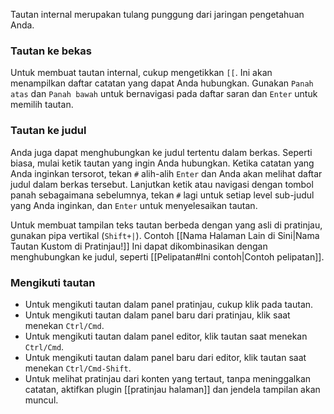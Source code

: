 Tautan internal merupakan tulang punggung dari jaringan pengetahuan Anda.

### Tautan ke bekas

Untuk membuat tautan internal, cukup mengetikkan `[[`. Ini akan menampilkan daftar catatan yang dapat Anda hubungkan. Gunakan `Panah atas` dan `Panah bawah` untuk bernavigasi pada daftar saran dan `Enter` untuk memilih tautan.

### Tautan ke judul

Anda juga dapat menghubungkan ke judul tertentu dalam berkas. Seperti biasa, mulai ketik tautan yang ingin Anda hubungkan. Ketika catatan yang Anda inginkan tersorot, tekan `#` alih-alih `Enter` dan Anda akan melihat daftar judul dalam berkas tersebut. Lanjutkan ketik atau navigasi dengan tombol panah sebagaimana sebelumnya, tekan `#` lagi untuk setiap level sub-judul yang Anda inginkan, dan `Enter` untuk menyelesaikan tautan.

Untuk membuat tampilan teks tautan berbeda dengan yang asli di pratinjau, gunakan pipa vertikal (`Shift+|`). Contoh [[Nama Halaman Lain di Sini|Nama Tautan Kustom di Pratinjau!]] Ini dapat dikombinasikan dengan menghubungkan ke judul, seperti [[Pelipatan#Ini contoh|Contoh pelipatan]].

### Mengikuti tautan

- Untuk mengikuti tautan dalam panel pratinjau, cukup klik pada tautan.
- Untuk mengikuti tautan dalam panel baru dari pratinjau, klik saat menekan `Ctrl/Cmd`.
- Untuk mengikuti tautan dalam panel editor, klik tautan saat menekan `Ctrl/Cmd`.
- Untuk mengikuti tautan dalam panel baru dari editor, klik tautan saat menekan `Ctrl/Cmd-Shift`.
- Untuk melihat pratinjau dari konten yang tertaut, tanpa meninggalkan catatan, aktifkan plugin [[pratinjau halaman]] dan jendela tampilan akan muncul.
